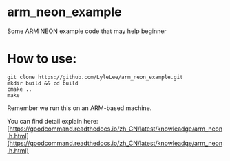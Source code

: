 # arm_neon_example
Some ARM NEON example code that may help beginner


# How to use:

```shell
git clone https://github.com/LyleLee/arm_neon_example.git
mkdir build && cd build
cmake ..
make
```

Remember we run this on an ARM-based machine.


You can find detail explain here: [https://goodcommand.readthedocs.io/zh_CN/latest/knowleadge/arm_neon.h.html](https://goodcommand.readthedocs.io/zh_CN/latest/knowleadge/arm_neon.h.html)

